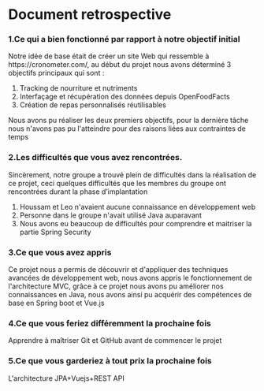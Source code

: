 # Document retrospective

### 1.Ce qui a bien fonctionné par rapport à notre objectif initial

<p> Notre idée de base était de créer un site Web qui ressemble à https://cronometer.com/, au début du projet nous avons déterminé 3 objectifs principaux qui sont :</p>

1. Tracking de nourriture et nutriments
2. Interfaçage et récupération des données depuis OpenFoodFacts
3. Création de repas personnalisés réutilisables

<p>Nous avons pu réaliser les deux premiers objectifs, pour la dernière tâche nous n'avons pas pu l'atteindre pour des raisons liées aux contraintes de temps</p>

### 2.Les difficultés que vous avez rencontrées.

<p>Sincèrement, notre groupe a trouvé plein de difficultés dans la réalisation de ce projet, ceci quelques difficultés que les membres du groupe ont rencontrées durant la phase d’implantation</p>

1. Houssam et Leo n'avaient aucune connaissance en développement web
2. Personne dans le groupe n'avait utilisé Java auparavant
3. Nous avons eu beaucoup de difficultés pour comprendre et maitriser la partie Spring Security

### 3.Ce que vous avez appris

<p>Ce projet nous a permis de découvrir et d'appliquer des techniques avancées de développement web, nous avons appris le fonctionnement de l'architecture MVC, grâce à ce projet nous avons pu améliorer nos connaissances en Java, nous avons ainsi pu acquérir des compétences de base en Spring boot et Vue.js</p>

### 4.Ce que vous feriez différemment la prochaine fois

<p> Apprendre à maîtriser Git et GitHub avant de commencer le projet</p>

### 5.Ce que vous garderiez à tout prix la prochaine fois

<p>L'architecture JPA+Vuejs+REST API</p>
